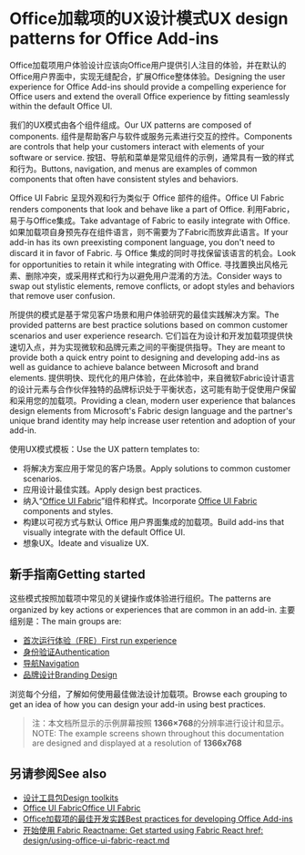 # <a name="ux-design-patterns-for-office-add-ins"></a><span data-ttu-id="d9e68-101"> Office加载项的UX设计模式</span><span class="sxs-lookup"><span data-stu-id="d9e68-101">UX design patterns for Office Add-ins</span></span>

<span data-ttu-id="d9e68-102">Office加载项用户体验设计应该向Office用户提供引人注目的体验，并在默认的Office用户界面中，实现无缝配合，扩展Office整体体验。</span><span class="sxs-lookup"><span data-stu-id="d9e68-102">Designing the user experience for Office Add-ins should provide a compelling experience for Office users and extend the overall Office experience by fitting seamlessly within the default Office UI.</span></span>  

<span data-ttu-id="d9e68-103">我们的UX模式由各个组件组成。</span><span class="sxs-lookup"><span data-stu-id="d9e68-103">Our UX patterns are composed of components.</span></span> <span data-ttu-id="d9e68-104">组件是帮助客户与软件或服务元素进行交互的控件。</span><span class="sxs-lookup"><span data-stu-id="d9e68-104">Components are controls that help your customers interact with elements of your software or service.</span></span> <span data-ttu-id="d9e68-105">按钮、导航和菜单是常见组件的示例，通常具有一致的样式和行为。</span><span class="sxs-lookup"><span data-stu-id="d9e68-105">Buttons, navigation, and menus are examples of common components that often have consistent styles and behaviors.</span></span>

<span data-ttu-id="d9e68-106">Office UI Fabric 呈现外观和行为类似于 Office 部件的组件。</span><span class="sxs-lookup"><span data-stu-id="d9e68-106">Office UI Fabric renders components that look and behave like a part of Office.</span></span> <span data-ttu-id="d9e68-107">利用Fabric，易于与Office集成。</span><span class="sxs-lookup"><span data-stu-id="d9e68-107">Take advantage of Fabric to easily integrate with Office.</span></span> <span data-ttu-id="d9e68-108">如果加载项自身预先存在组件语言，则不需要为了Fabric而放弃此语言。</span><span class="sxs-lookup"><span data-stu-id="d9e68-108">If your add-in has its own preexisting component language, you don't need to discard it in favor of Fabric.</span></span> <span data-ttu-id="d9e68-109">与 Office 集成的同时寻找保留该语言的机会。</span><span class="sxs-lookup"><span data-stu-id="d9e68-109">Look for opportunities to retain it while integrating with Office.</span></span> <span data-ttu-id="d9e68-110">寻找置换出风格元素、删除冲突，或采用样式和行为以避免用户混淆的方法。</span><span class="sxs-lookup"><span data-stu-id="d9e68-110">Consider ways to swap out stylistic elements, remove conflicts, or adopt styles and behaviors that remove user confusion.</span></span>

<span data-ttu-id="d9e68-111">所提供的模式是基于常见客户场景和用户体验研究的最佳实践解决方案。</span><span class="sxs-lookup"><span data-stu-id="d9e68-111">The provided patterns are best practice solutions based on common customer scenarios and user experience research.</span></span> <span data-ttu-id="d9e68-112">它们旨在为设计和开发加载项提供快速切入点，并为实现微软和品牌元素之间的平衡提供指导。</span><span class="sxs-lookup"><span data-stu-id="d9e68-112">They are meant to provide both a quick entry point to designing and developing add-ins as well as guidance to achieve balance between Microsoft and brand elements.</span></span> <span data-ttu-id="d9e68-113">提供明快、现代化的用户体验，在此体验中，来自微软Fabric设计语言的设计元素与合作伙伴独特的品牌标识处于平衡状态，这可能有助于促使用户保留和采用您的加载项。</span><span class="sxs-lookup"><span data-stu-id="d9e68-113">Providing a clean, modern user experience that balances design elements from Microsoft's Fabric design language and the partner's unique brand identity may help increase user retention and adoption of your add-in.</span></span>

<span data-ttu-id="d9e68-114">使用UX模式模板：</span><span class="sxs-lookup"><span data-stu-id="d9e68-114">Use the UX pattern templates to:</span></span>

* <span data-ttu-id="d9e68-115">将解决方案应用于常见的客户场景。</span><span class="sxs-lookup"><span data-stu-id="d9e68-115">Apply solutions to common customer scenarios.</span></span>
* <span data-ttu-id="d9e68-116">应用设计最佳实践。</span><span class="sxs-lookup"><span data-stu-id="d9e68-116">Apply design best practices.</span></span>
* <span data-ttu-id="d9e68-117">纳入“[Office UI Fabric](https://developer.microsoft.com/en-us/fabric#/get-started)”组件和样式。</span><span class="sxs-lookup"><span data-stu-id="d9e68-117">Incorporate [Office UI Fabric](https://developer.microsoft.com/en-us/fabric#/get-started) components and styles.</span></span>
* <span data-ttu-id="d9e68-118">构建以可视方式与默认 Office 用户界面集成的加载项。</span><span class="sxs-lookup"><span data-stu-id="d9e68-118">Build add-ins that visually integrate with the default Office UI.</span></span>
* <span data-ttu-id="d9e68-119">想象UX。</span><span class="sxs-lookup"><span data-stu-id="d9e68-119">Ideate and visualize UX.</span></span>


## <a name="getting-started"></a><span data-ttu-id="d9e68-120">新手指南</span><span class="sxs-lookup"><span data-stu-id="d9e68-120">Getting started</span></span>

<span data-ttu-id="d9e68-121">这些模式按照加载项中常见的关键操作或体验进行组织。</span><span class="sxs-lookup"><span data-stu-id="d9e68-121">The patterns are organized by key actions or experiences that are common in an add-in.</span></span> <span data-ttu-id="d9e68-122">主要组别是：</span><span class="sxs-lookup"><span data-stu-id="d9e68-122">The main groups are:</span></span>

* [<span data-ttu-id="d9e68-123">首次运行体验（FRE）</span><span class="sxs-lookup"><span data-stu-id="d9e68-123">First run experience</span></span>](../design/first-run-experience-patterns.md)
* [<span data-ttu-id="d9e68-124">身份验证</span><span class="sxs-lookup"><span data-stu-id="d9e68-124">Authentication</span></span>](../design/authentication-patterns.md)
* [<span data-ttu-id="d9e68-125">导航</span><span class="sxs-lookup"><span data-stu-id="d9e68-125">Navigation</span></span>](../design/navigation-patterns.md)
* [<span data-ttu-id="d9e68-126">品牌设计</span><span class="sxs-lookup"><span data-stu-id="d9e68-126">Branding Design</span></span>](../design/branding-patterns.md)

<span data-ttu-id="d9e68-127">浏览每个分组，了解如何使用最佳做法设计加载项。</span><span class="sxs-lookup"><span data-stu-id="d9e68-127">Browse each grouping to get an idea of how you can design your add-in using best practices.</span></span>



><span data-ttu-id="d9e68-128">注：本文档所显示的示例屏幕按照 **1366×768**的分辨率进行设计和显示。</span><span class="sxs-lookup"><span data-stu-id="d9e68-128">NOTE: The example screens shown throughout this documentation are designed and displayed at a resolution of **1366x768**</span></span>




## <a name="see-also"></a><span data-ttu-id="d9e68-129">另请参阅</span><span class="sxs-lookup"><span data-stu-id="d9e68-129">See also</span></span>
* [<span data-ttu-id="d9e68-130">设计工具包</span><span class="sxs-lookup"><span data-stu-id="d9e68-130">Design toolkits</span></span>](design-toolkits.md)
* [<span data-ttu-id="d9e68-131">Office UI Fabric</span><span class="sxs-lookup"><span data-stu-id="d9e68-131">Office UI Fabric</span></span>](https://developer.microsoft.com/en-us/fabric)
* [<span data-ttu-id="d9e68-132"> Office加载项的最佳开发实践</span><span class="sxs-lookup"><span data-stu-id="d9e68-132">Best practices for developing Office Add-ins</span></span>](https://docs.microsoft.com/en-us/office/dev/add-ins/concepts/add-in-development-best-practices)
* [<span data-ttu-id="d9e68-133">开始使用 Fabric React</span><span class="sxs-lookup"><span data-stu-id="d9e68-133">name: Get started using Fabric React href: design/using-office-ui-fabric-react.md</span></span>](https://docs.microsoft.com/en-us/office/dev/add-ins/design/using-office-ui-fabric-react)
